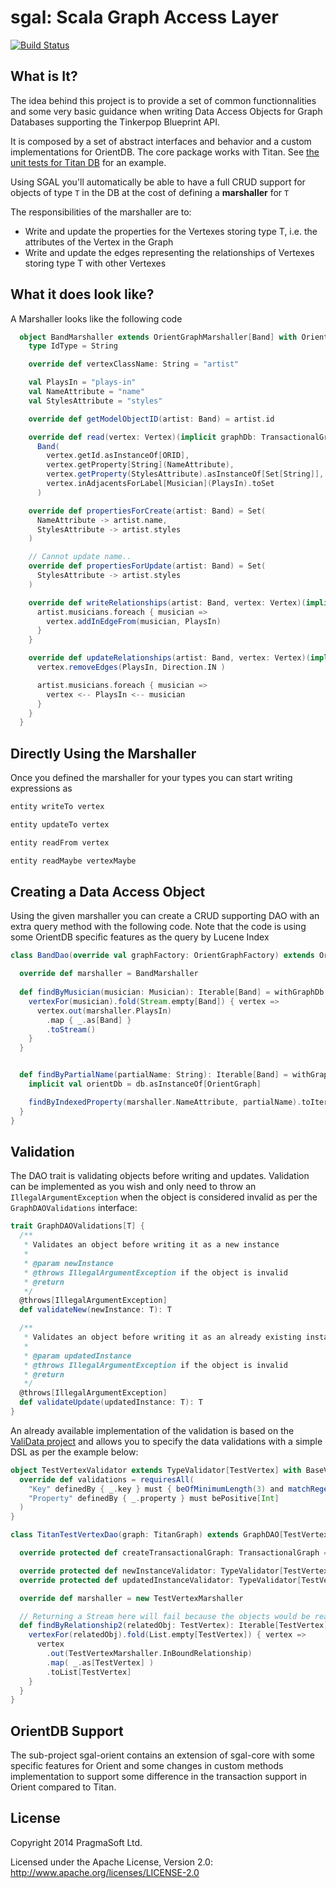 # sgal: Scala Graph Access Layer

[![Build Status](https://api.travis-ci.org/galarragas/sgal.png)](http://travis-ci.org/galarragas/sgal)

## What is It?

The idea behind this project is to provide a set of common functionnalities and some very basic guidance when writing 
Data Access Objects for Graph Databases supporting the Tinkerpop Blueprint API.

It is composed by a set of abstract interfaces and behavior and a custom implementations for OrientDB. The core package
works with Titan. See [the unit tests for Titan DB](./sgal-core/src/test/scala/uk/co/pragmasoft/graphdb/titan/TitanTestVertexDao.scala) 
for an example.

Using SGAL you'll automatically be able to have a full CRUD support for objects of type `T` in the DB at the cost of 
defining a **marshaller** for `T`

The responsibilities of the marshaller are to:

- Write and update the properties for the Vertexes storing type T, i.e. the attributes of the Vertex in the Graph
- Write and update the edges representing the relationships of Vertexes storing type T with other Vertexes

## What it does look like?

A Marshaller looks like the following code 

```scala
  object BandMarshaller extends OrientGraphMarshaller[Band] with OrientDBBasicConversions {
    type IdType = String

    override def vertexClassName: String = "artist"

    val PlaysIn = "plays-in"
    val NameAttribute = "name"
    val StylesAttribute = "styles"

    override def getModelObjectID(artist: Band) = artist.id

    override def read(vertex: Vertex)(implicit graphDb: TransactionalGraph): Band =
      Band(
        vertex.getId.asInstanceOf[ORID],
        vertex.getProperty[String](NameAttribute),
        vertex.getProperty(StylesAttribute).asInstanceOf[Set[String]],
        vertex.inAdjacentsForLabel[Musician](PlaysIn).toSet
      )

    override def propertiesForCreate(artist: Band) = Set(
      NameAttribute -> artist.name,
      StylesAttribute -> artist.styles
    )

    // Cannot update name..
    override def propertiesForUpdate(artist: Band) = Set(
      StylesAttribute -> artist.styles
    )

    override def writeRelationships(artist: Band, vertex: Vertex)(implicit graphDb: TransactionalGraph) = {
      artist.musicians.foreach { musician =>
        vertex.addInEdgeFrom(musician, PlaysIn)
      }
    }

    override def updateRelationships(artist: Band, vertex: Vertex)(implicit graphDb: TransactionalGraph) = {
      vertex.removeEdges(PlaysIn, Direction.IN )

      artist.musicians.foreach { musician =>
        vertex <-- PlaysIn <-- musician
      }
    }
  }
```

## Directly Using the Marshaller

Once you defined the marshaller for your types you can start writing expressions as 
 
```scala
entity writeTo vertex

entity updateTo vertex

entity readFrom vertex

entity readMaybe vertexMaybe
```

## Creating a Data Access Object

Using the given marshaller you can create a CRUD supporting DAO with an extra query method with the following code. 
Note that the code is using some OrientDB specific features as the query by Lucene Index


```scala
class BandDao(override val graphFactory: OrientGraphFactory) extends OrientDbDAO[Band] with OrientIndexNamingSupport with OrientDBBasicConversions with NoValidations[Band] {

  override def marshaller = BandMarshaller
  
  def findByMusician(musician: Musician): Iterable[Band] = withGraphDb { implicit db =>
    vertexFor(musician).fold(Stream.empty[Band]) { vertex =>
      vertex.out(marshaller.PlaysIn)
        .map { _.as[Band] }
        .toStream()
    }
  }


  def findByPartialName(partialName: String): Iterable[Band] = withGraphDb { implicit db =>
    implicit val orientDb = db.asInstanceOf[OrientGraph]

    findByIndexedProperty(marshaller.NameAttribute, partialName).toIterable
  }
}
```

## Validation

The DAO trait is validating objects before writing and updates. Validation can be implemented as you wish and only need to throw an 
`IllegalArgumentException` when the object is considered invalid as per the `GraphDAOValidations` interface:

```scala
trait GraphDAOValidations[T] {
  /**
   * Validates an object before writing it as a new instance
   * 
   * @param newInstance
   * @throws IllegalArgumentException if the object is invalid
   * @return
   */
  @throws[IllegalArgumentException]
  def validateNew(newInstance: T): T

  /**
   * Validates an object before writing it as an already existing instance
   *
   * @param updatedInstance
   * @throws IllegalArgumentException if the object is invalid
   * @return
   */
  @throws[IllegalArgumentException]
  def validateUpdate(updatedInstance: T): T
}
```

An already available implementation of the validation is based on the [ValiData project](https://github.com/galarragas/ValiData)
and allows you to specify the data validations with a simple DSL as per the example below:

```scala
object TestVertexValidator extends TypeValidator[TestVertex] with BaseValidations {
  override def validations = requiresAll(
    "Key" definedBy { _.key } must { beOfMinimumLength(3) and matchRegexOnce("[a-z]+.*".r) },
    "Property" definedBy { _.property } must bePositive[Int]
  )
}

class TitanTestVertexDao(graph: TitanGraph) extends GraphDAO[TestVertex] with ValiDataValidations[TestVertex]  {

  override protected def createTransactionalGraph: TransactionalGraph = graph.newTransaction()

  override protected def newInstanceValidator: TypeValidator[TestVertex] = TestVertexValidator
  override protected def updatedInstanceValidator: TypeValidator[TestVertex] = TestVertexValidator

  override def marshaller = new TestVertexMarshaller

  // Returning a Stream here will fail because the objects would be read outside the transaction...
  def findByRelationship2(relatedObj: TestVertex): Iterable[TestVertex] = readWithGraphDb { implicit graph =>
    vertexFor(relatedObj).fold(List.empty[TestVertex]) { vertex =>
      vertex
        .out(TestVertexMarshaller.InBoundRelationship)
        .map( _.as[TestVertex] )
        .toList[TestVertex]
    }
  }
}
```

## OrientDB Support

The sub-project sgal-orient contains an extension of sgal-core with some specific features for Orient and some changes
in custom methods implementation to support some difference in the transaction support in Orient compared to Titan.

## License

Copyright 2014 PragmaSoft Ltd.

Licensed under the Apache License, Version 2.0: http://www.apache.org/licenses/LICENSE-2.0
